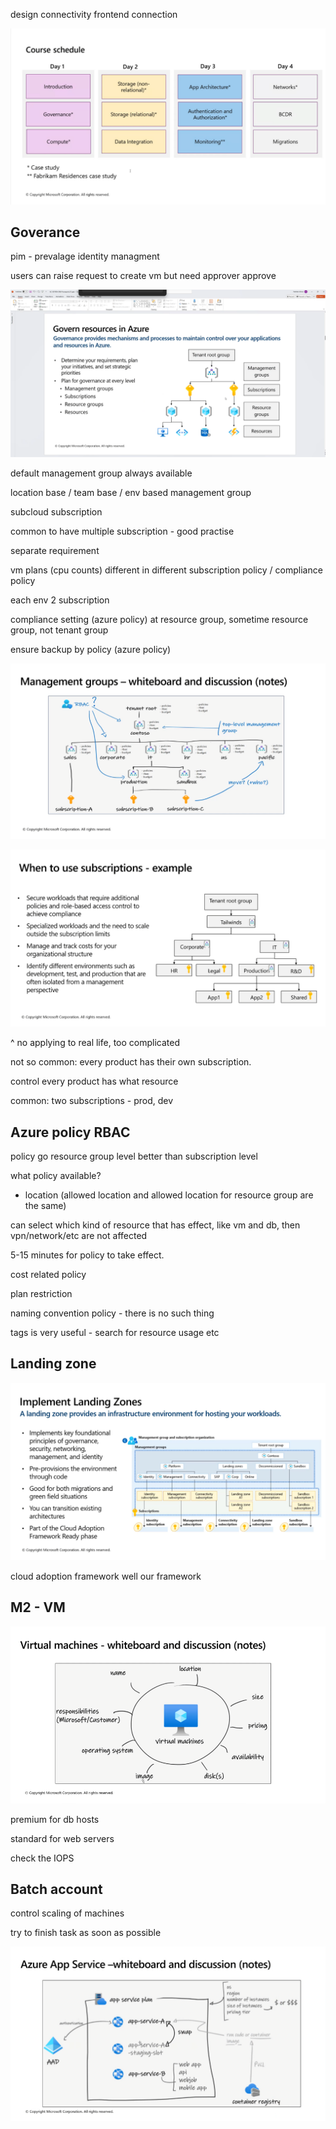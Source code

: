 design connectivity
frontend connection

![alt text](../../public/img/posts/azure/image.png)

## Goverance

pim - prevalage identity managment

users can raise request to create vm but need approver approve

![alt text](../../public/img/posts/azure/image-1.png)

default management group always available

location base / team base / env based management group

subcloud subscription 

common to have multiple subscription - good practise

separate requirement

vm plans (cpu counts) different in different subscription policy / compliance policy

each env 2 subscription

compliance setting (azure policy) at resource group, sometime resource group, not tenant group

ensure backup by policy (azure policy)

![alt text](../../public/img/posts/azure/image-2.png)

![alt text](../../public/img/posts/azure/image-3.png)

^ no applying to real life, too complicated

not so common: every product has their own subscription.

control every product has what resource

common: two subscriptions - prod, dev

## Azure policy RBAC

policy go resource group level better than subscription level

what policy available?

- location (allowed location and allowed location for resource group are the same)

can select which kind of resource that has effect, like vm and db, then vpn/network/etc are not affected

5-15 minutes for policy to take effect.

cost related policy

plan restriction

naming convention policy - there is no such thing

tags is very useful - search for resource usage etc

## Landing zone

![alt text](../../public/img/posts/azure/image-4.png)

cloud adoption framework well our framework

## M2 - VM

![alt text](../../public/img/posts/azure/image-5.png)

premium for db hosts

standard for web servers

check the IOPS

## Batch account

control scaling of machines

try to finish task as soon as possible

![alt text](../../public/img/posts/azure/image-6.png)



